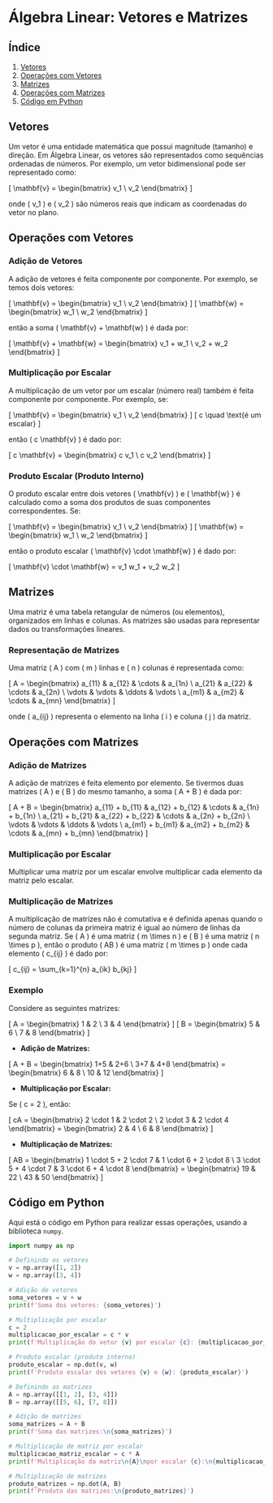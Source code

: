 # Álgebra Linear: Vetores e Matrizes

## Índice

1. [Vetores](#vetores)
2. [Operações com Vetores](#operações-com-vetores)
3. [Matrizes](#matrizes)
4. [Operações com Matrizes](#operações-com-matrizes)
5. [Código em Python](#código-em-python)

## Vetores

Um vetor é uma entidade matemática que possui magnitude (tamanho) e direção. Em Álgebra Linear, os vetores são representados como sequências ordenadas de números. Por exemplo, um vetor bidimensional pode ser representado como:

\[ \mathbf{v} = \begin{bmatrix} v_1 \\ v_2 \end{bmatrix} \]

onde \( v_1 \) e \( v_2 \) são números reais que indicam as coordenadas do vetor no plano.

## Operações com Vetores

### Adição de Vetores

A adição de vetores é feita componente por componente. Por exemplo, se temos dois vetores:

\[ \mathbf{v} = \begin{bmatrix} v_1 \\ v_2 \end{bmatrix} \]
\[ \mathbf{w} = \begin{bmatrix} w_1 \\ w_2 \end{bmatrix} \]

então a soma \( \mathbf{v} + \mathbf{w} \) é dada por:

\[ \mathbf{v} + \mathbf{w} = \begin{bmatrix} v_1 + w_1 \\ v_2 + w_2 \end{bmatrix} \]

### Multiplicação por Escalar

A multiplicação de um vetor por um escalar (número real) também é feita componente por componente. Por exemplo, se:

\[ \mathbf{v} = \begin{bmatrix} v_1 \\ v_2 \end{bmatrix} \]
\[ c \quad \text{é um escalar} \]

então \( c \mathbf{v} \) é dado por:

\[ c \mathbf{v} = \begin{bmatrix} c v_1 \\ c v_2 \end{bmatrix} \]

### Produto Escalar (Produto Interno)

O produto escalar entre dois vetores \( \mathbf{v} \) e \( \mathbf{w} \) é calculado como a soma dos produtos de suas componentes correspondentes. Se:

\[ \mathbf{v} = \begin{bmatrix} v_1 \\ v_2 \end{bmatrix} \]
\[ \mathbf{w} = \begin{bmatrix} w_1 \\ w_2 \end{bmatrix} \]

então o produto escalar \( \mathbf{v} \cdot \mathbf{w} \) é dado por:

\[ \mathbf{v} \cdot \mathbf{w} = v_1 w_1 + v_2 w_2 \]

## Matrizes

Uma matriz é uma tabela retangular de números (ou elementos), organizados em linhas e colunas. As matrizes são usadas para representar dados ou transformações lineares.

### Representação de Matrizes

Uma matriz \( A \) com \( m \) linhas e \( n \) colunas é representada como:

\[ A = \begin{bmatrix} a_{11} & a_{12} & \cdots & a_{1n} \\ a_{21} & a_{22} & \cdots & a_{2n} \\ \vdots & \vdots & \ddots & \vdots \\ a_{m1} & a_{m2} & \cdots & a_{mn} \end{bmatrix} \]

onde \( a_{ij} \) representa o elemento na linha \( i \) e coluna \( j \) da matriz.

## Operações com Matrizes

### Adição de Matrizes

A adição de matrizes é feita elemento por elemento. Se tivermos duas matrizes \( A \) e \( B \) do mesmo tamanho, a soma \( A + B \) é dada por:

\[ A + B = \begin{bmatrix} a_{11} + b_{11} & a_{12} + b_{12} & \cdots & a_{1n} + b_{1n} \\ a_{21} + b_{21} & a_{22} + b_{22} & \cdots & a_{2n} + b_{2n} \\ \vdots & \vdots & \ddots & \vdots \\ a_{m1} + b_{m1} & a_{m2} + b_{m2} & \cdots & a_{mn} + b_{mn} \end{bmatrix} \]

### Multiplicação por Escalar

Multiplicar uma matriz por um escalar envolve multiplicar cada elemento da matriz pelo escalar.

### Multiplicação de Matrizes

A multiplicação de matrizes não é comutativa e é definida apenas quando o número de colunas da primeira matriz é igual ao número de linhas da segunda matriz. Se \( A \) é uma matriz \( m \times n \) e \( B \) é uma matriz \( n \times p \), então o produto \( AB \) é uma matriz \( m \times p \) onde cada elemento \( c_{ij} \) é dado por:

\[ c_{ij} = \sum_{k=1}^{n} a_{ik} b_{kj} \]

### Exemplo

Considere as seguintes matrizes:

\[ A = \begin{bmatrix} 1 & 2 \\ 3 & 4 \end{bmatrix} \]
\[ B = \begin{bmatrix} 5 & 6 \\ 7 & 8 \end{bmatrix} \]

- **Adição de Matrizes:** 

\[ A + B = \begin{bmatrix} 1+5 & 2+6 \\ 3+7 & 4+8 \end{bmatrix} = \begin{bmatrix} 6 & 8 \\ 10 & 12 \end{bmatrix} \]

- **Multiplicação por Escalar:** 

Se \( c = 2 \), então:

\[ cA = \begin{bmatrix} 2 \cdot 1 & 2 \cdot 2 \\ 2 \cdot 3 & 2 \cdot 4 \end{bmatrix} = \begin{bmatrix} 2 & 4 \\ 6 & 8 \end{bmatrix} \]

- **Multiplicação de Matrizes:** 

\[ AB = \begin{bmatrix} 1 \cdot 5 + 2 \cdot 7 & 1 \cdot 6 + 2 \cdot 8 \\ 3 \cdot 5 + 4 \cdot 7 & 3 \cdot 6 + 4 \cdot 8 \end{bmatrix} = \begin{bmatrix} 19 & 22 \\ 43 & 50 \end{bmatrix} \]

## Código em Python

Aqui está o código em Python para realizar essas operações, usando a biblioteca `numpy`.

```python
import numpy as np

# Definindo os vetores
v = np.array([1, 2])
w = np.array([3, 4])

# Adição de vetores
soma_vetores = v + w
print(f'Soma dos vetores: {soma_vetores}')

# Multiplicação por escalar
c = 2
multiplicacao_por_escalar = c * v
print(f'Multiplicação do vetor {v} por escalar {c}: {multiplicacao_por_escalar}')

# Produto escalar (produto interno)
produto_escalar = np.dot(v, w)
print(f'Produto escalar dos vetores {v} e {w}: {produto_escalar}')

# Definindo as matrizes
A = np.array([[1, 2], [3, 4]])
B = np.array([[5, 6], [7, 8]])

# Adição de matrizes
soma_matrizes = A + B
print(f'Soma das matrizes:\n{soma_matrizes}')

# Multiplicação de matriz por escalar
multiplicacao_matriz_escalar = c * A
print(f'Multiplicação da matriz\n{A}\npor escalar {c}:\n{multiplicacao_matriz_escalar}')

# Multiplicação de matrizes
produto_matrizes = np.dot(A, B)
print(f'Produto das matrizes:\n{produto_matrizes}')
